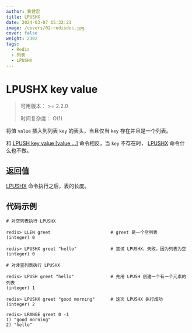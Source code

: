 ```yaml
---
author: 黄健宏
title: LPUSHX
date: 2024-03-07 15:32:21
image: /covers/02-redisdoc.jpg
cover: false
weight: 2302
tags:
  - Redis
  - 列表
  - LPUSHX
---
```


# LPUSHX key value

> 可用版本： >= 2.2.0
> 
> 时间复杂度： O(1)

将值 `value` 插入到列表 `key` 的表头，当且仅当 `key` 存在并且是一个列表。

和 [LPUSH key value [value …]](../../02-redisdoc/03-list/02-lpushx/) 命令相反，当 `key` 不存在时， [LPUSHX](../../02-redisdoc/03-list/02-lpushx/) 命令什么也不做。

## 返回值

[LPUSHX](../../02-redisdoc/03-list/02-lpushx/) 命令执行之后，表的长度。

## 代码示例

```shell
# 对空列表执行 LPUSHX

redis> LLEN greet                       # greet 是一个空列表
(integer) 0

redis> LPUSHX greet "hello"             # 尝试 LPUSHX，失败，因为列表为空
(integer) 0

# 对非空列表执行 LPUSHX

redis> LPUSH greet "hello"              # 先用 LPUSH 创建一个有一个元素的列表
(integer) 1

redis> LPUSHX greet "good morning"      # 这次 LPUSHX 执行成功
(integer) 2

redis> LRANGE greet 0 -1
1) "good morning"
2) "hello"
```